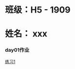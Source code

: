 # 班级：H5 - 1909
# 姓名： xxx

### day01作业

<p><a href="https://qwerpanbaojiang.github.io/code/html/%E7%BB%83%E4%B9%A01.html">练习1</a></p>

